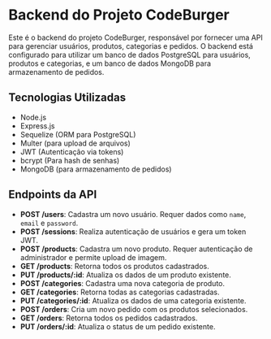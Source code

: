 # Backend do Projeto CodeBurger

Este é o backend do projeto CodeBurger, responsável por fornecer uma API para gerenciar usuários, produtos, categorias e pedidos.
O backend está configurado para utilizar um banco de dados PostgreSQL para usuários, produtos e categorias, e um banco de dados MongoDB para armazenamento de pedidos.

## Tecnologias Utilizadas

- Node.js
- Express.js
- Sequelize (ORM para PostgreSQL)
- Multer (para upload de arquivos)
- JWT (Autenticação via tokens)
- bcrypt (Para hash de senhas)
- MongoDB (para armazenamento de pedidos)


## Endpoints da API

- **POST /users**: Cadastra um novo usuário. Requer dados como `name`, `email` e `password`.
- **POST /sessions**: Realiza autenticação de usuários e gera um token JWT.
- **POST /products**: Cadastra um novo produto. Requer autenticação de administrador e permite upload de imagem.
- **GET /products**: Retorna todos os produtos cadastrados.
- **PUT /products/:id**: Atualiza os dados de um produto existente.
- **POST /categories**: Cadastra uma nova categoria de produto.
- **GET /categories**: Retorna todas as categorias cadastradas.
- **PUT /categories/:id**: Atualiza os dados de uma categoria existente.
- **POST /orders**: Cria um novo pedido com os produtos selecionados.
- **GET /orders**: Retorna todos os pedidos cadastrados.
- **PUT /orders/:id**: Atualiza o status de um pedido existente.
